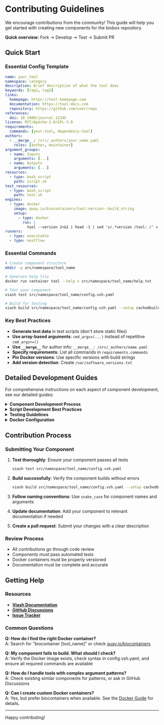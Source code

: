 # Contributing Guidelines

We encourage contributions from the community! This guide will help you get started with creating new components for the biobox repository.

**Quick overview:** Fork → Develop → Test → Submit PR

## Quick Start

### Essential Config Template

```yaml
name: your_tool
namespace: category
description: Brief description of what the tool does
keywords: [tag1, tag2]
links:
  homepage: https://tool-homepage.com
  documentation: https://tool-docs.com
  repository: https://github.com/user/repo
references:
  doi: 10.1000/journal.12345
license: MIT/Apache-2.0/GPL-3.0
requirements:
  commands: [your-tool, dependency-tool]
authors:
  - __merge__: /src/_authors/your_name.yaml
    roles: [author, maintainer]
argument_groups:
  - name: Inputs
    arguments: [...]
  - name: Outputs  
    arguments: [...]
resources:
  - type: bash_script
    path: script.sh
test_resources:
  - type: bash_script
    path: test.sh
engines:
  - type: docker
    image: quay.io/biocontainers/tool:version--build_string
    setup:
      - type: docker
        run: |
          tool --version 2>&1 | head -1 | sed 's/.*version /tool: /' > /var/software_versions.txt
runners:
  - type: executable
  - type: nextflow
```

### Essential Commands

```bash
# Create component structure
mkdir -p src/namespace/tool_name

# Generate help file
docker run container tool --help > src/namespace/tool_name/help.txt

# Test your component
viash test src/namespace/tool_name/config.vsh.yaml

# Build for testing
viash build src/namespace/tool_name/config.vsh.yaml --setup cachedbuild
```

### Key Best Practices

- **Generate test data** in test scripts (don't store static files)
- **Use array-based arguments**: `cmd_args=(...)` instead of repetitive `cmd_args+=()`
- **Use `__merge__`** for author info: `__merge__: /src/_authors/name.yaml`
- **Specify requirements**: List all commands in `requirements.commands`
- **Pin Docker versions**: Use specific versions with build strings
- **Add version detection**: Create `/var/software_versions.txt`

## Detailed Development Guides

For comprehensive instructions on each aspect of component development, see our detailed guides:

<details>
<summary><strong>Component Development Process</strong></summary>

See: **[Component Development Guide](docs/COMPONENT_DEVELOPMENT.md)**

This guide covers:
- Creating config templates
- Adding metadata and arguments
- Finding suitable containers
- Generating help files
- Setting up inputs/outputs
- Docker engine configuration

</details>

<details>
<summary><strong>Script Development Best Practices</strong></summary>

See: **[Script Development Guide](docs/SCRIPT_DEVELOPMENT.md)**

This guide covers:
- Array-based command building
- Error handling with `set -eo pipefail`
- Conditional parameter inclusion
- Boolean flag management
- Parameter expansion patterns

</details>

<details>
<summary><strong>Testing Guidelines</strong></summary>

See: **[Testing Guide](docs/TESTING.md)**

This guide covers:
- Generating test data programmatically
- Self-contained test design
- Output validation techniques
- Helper function patterns
- Multi-scenario testing

</details>

<details>
<summary><strong>Docker Configuration</strong></summary>

See: **[Docker Guide](docs/DOCKER_GUIDE.md)**

This guide covers:
- Biocontainer selection
- Version pinning strategies
- Software version detection
- Custom container creation
- Container best practices

</details>

## Contribution Process

### Submitting Your Component

1. **Test thoroughly**: Ensure your component passes all tests
   ```bash
   viash test src/namespace/tool_name/config.vsh.yaml
   ```

2. **Build successfully**: Verify the component builds without errors
   ```bash
   viash build src/namespace/tool_name/config.vsh.yaml --setup cachedbuild
   ```

3. **Follow naming conventions**: Use `snake_case` for component names and arguments

4. **Update documentation**: Add your component to relevant documentation if needed

5. **Create a pull request**: Submit your changes with a clear description

### Review Process

- All contributions go through code review
- Components must pass automated tests
- Docker containers must be properly versioned
- Documentation must be complete and accurate

## Getting Help

### Resources

- **[Viash Documentation](https://viash.io/)**
- **[GitHub Discussions](https://github.com/viash-io/biobox/discussions)**
- **[Issue Tracker](https://github.com/viash-io/biobox/issues)**

### Common Questions

**Q: How do I find the right Docker container?**  
A: Search for "biocontainer [tool_name]" or check [quay.io/biocontainers](https://quay.io/organization/biocontainers)

**Q: My component fails to build. What should I check?**  
A: Verify the Docker image exists, check syntax in config.vsh.yaml, and ensure all required commands are available

**Q: How do I handle tools with complex argument patterns?**  
A: Check existing similar components for patterns, or ask in GitHub Discussions

**Q: Can I create custom Docker containers?**  
A: Yes, but prefer biocontainers when available. See the [Docker Guide](docs/DOCKER_GUIDE.md) for details.

---

Happy contributing!
